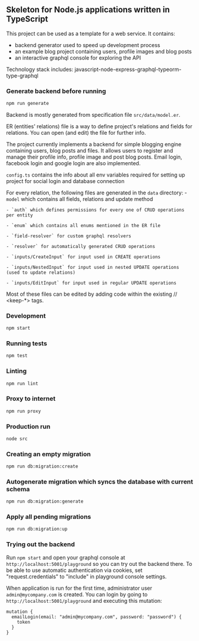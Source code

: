 ## Skeleton for Node.js applications written in TypeScript

This project can be used as a template for a web service.
It contains:
  - backend generator used to speed up development process
  - an example blog project containing users, profile images and blog posts
  - an interactive graphql console for exploring the API

Technology stack includes: javascript-node-express-graphql-typeorm-type-graphql

### Generate backend before running
```bash
npm run generate
```

Backend is mostly generated from specification file `src/data/model.er`.

ER (entities' relations) file is a way to define project's relations and fields for relations.
You can open (and edit) the file for further info.

The project currently implements a backend for simple blogging engine containing users, blog posts and files.
It allows users to register and manage their profile info, profile image and post blog posts.
Email login, facebook login and google login are also implemented.

`config.ts` contains the info about all env variables required for setting up project for social login and database connection

For every relation, the following files are generated in the `data` directory:
    - `model` which contains all fields, relations and update method
    
    - `auth` which defines permissions for every one of CRUD operations per entity
    
    - `enum` which contains all enums mentioned in the ER file
    
    - `field-resolver` for custom graphql resolvers
    
    - `resolver` for automatically generated CRUD operations
    
    - `inputs/CreateInput` for input used in CREATE operations
    
    - `inputs/NestedInput` for input used in nested UPDATE operations (used to update relations)
    
    - `inputs/EditInput` for input used in regular UPDATE operations

Most of these files can be edited by adding code within the existing // <keep-*> tags.

### Development
```bash
npm start
```

### Running tests
```bash
npm test
```

### Linting
```bash
npm run lint
```

### Proxy to internet
```bash
npm run proxy
```

### Production run
```bash
node src
```

### Creating an empty migration
```bash
npm run db:migration:create
```

### Autogenerate migration which syncs the database with current schema
```bash
npm run db:migration:generate
```

### Apply all pending migrations
```bash
npm run db:migration:up
```

### Trying out the backend
Run `npm start` and open your graphql console at `http://localhost:5001/playground` so you can try out the backend there.
To be able to use automatic authentication via cookies, set "request.credentials" to "include" in playground console settings.

When application is run for the first time, administrator user `admin@mycompany.com` is created.
You can login by going to `http://localhost:5001/playground` and executing this mutation:
```
mutation {
  emailLogin(email: "admin@mycompany.com", password: "password") {
    token
  }
}
```
